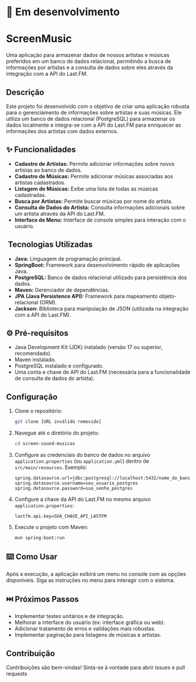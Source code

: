# 🚧 Em desenvolvimento

# ScreenMusic 

Uma aplicação para armazenar dados de nossos artistas e músicas preferidos em um banco de dados relacional, permitindo a busca de informações por artistas e a consulta de dados sobre eles através da integração com a API do Last.FM.

##  Descrição

Este projeto foi desenvolvido com o objetivo de criar uma aplicação robusta para o gerenciamento de informações sobre artistas e suas músicas. Ele utiliza um banco de dados relacional (PostgreSQL) para armazenar os dados localmente e integra-se com a API do Last.FM para enriquecer as informações dos artistas com dados externos.

## ✨ Funcionalidades

*   **Cadastro de Artistas:** Permite adicionar informações sobre novos artistas ao banco de dados.
*   **Cadastro de Músicas:** Permite adicionar músicas associadas aos artistas cadastrados.
*   **Listagem de Músicas:** Exibe uma lista de todas as músicas cadastradas.
*   **Busca por Artistas:** Permite buscar músicas por nome do artista.
*   **Consulta de Dados do Artista:** Consulta informações adicionais sobre um artista através da API do Last.FM.
*   **Interface de Menu:** Interface de console simples para interação com o usuário.

## ️ Tecnologias Utilizadas

*   **Java:** Linguagem de programação principal.
*   **SpringBoot:** Framework para desenvolvimento rápido de aplicações Java.
*   **PostgreSQL:** Banco de dados relacional utilizado para persistência dos dados.
*   **Maven:** Gerenciador de dependências.
*   **JPA (Java Persistence API):** Framework para mapeamento objeto-relacional (ORM).
*   **Jackson:** Biblioteca para manipulação de JSON (utilizada na integração com a API do Last.FM).

## ⚙️ Pré-requisitos

*   Java Development Kit (JDK) instalado (versão 17 ou superior, recomendado).
*   Maven instalado.
*   PostgreSQL instalado e configurado.
*   Uma conta e chave de API do Last.FM (necessária para a funcionalidade de consulta de dados do artista).

##  Configuração

1.  Clone o repositório:

    ```bash
    git clone [URL inválido removido]
    ```

2.  Navegue até o diretório do projeto:

    ```bash
    cd screen-sound-musicas
    ```

3.  Configure as credenciais do banco de dados no arquivo `application.properties` (ou `application.yml`) dentro de `src/main/resources`. Exemplo:

    ```properties
    spring.datasource.url=jdbc:postgresql://localhost:5432/nome_do_banco
    spring.datasource.username=seu_usuario_postgres
    spring.datasource.password=sua_senha_postgres
    ```

4.  Configure a chave da API do Last.FM no mesmo arquivo `application.properties`:

    ```properties
    lastfm.api.key=SUA_CHAVE_API_LASTFM
    ```

5.  Execute o projeto com Maven:

    ```bash
    mvn spring-boot:run
    ```

## ⌨️ Como Usar

Após a execução, a aplicação exibirá um menu no console com as opções disponíveis. Siga as instruções no menu para interagir com o sistema.

## ⏭️ Próximos Passos

*   Implementar testes unitários e de integração.
*   Melhorar a interface do usuário (ex: interface gráfica ou web).
*   Adicionar tratamento de erros e validações mais robustas.
*   Implementar paginação para listagens de músicas e artistas.

##  Contribuição

Contribuições são bem-vindas! Sinta-se à vontade para abrir issues e pull requests

